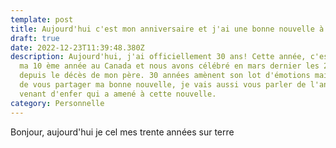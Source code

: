 ```yaml
---
template: post
title: Aujourd'hui c'est mon anniversaire et j'ai une bonne nouvelle à annoncer.
draft: true
date: 2022-12-23T11:39:48.380Z
description: Aujourd'hui, j'ai officiellement 30 ans! Cette année, c'est aussi
  ma 10 ème année au Canada et nous avons célébré en mars dernier les 20 ans
  depuis le décès de mon père. 30 années amènent son lot d'émotions mais avant
  de vous partager ma bonne nouvelle, je vais aussi vous parler de l'année
  venant d'enfer qui a amené à cette nouvelle.
category: Personnelle
---
```

B﻿onjour, aujourd'hui je cel mes trente années sur terre